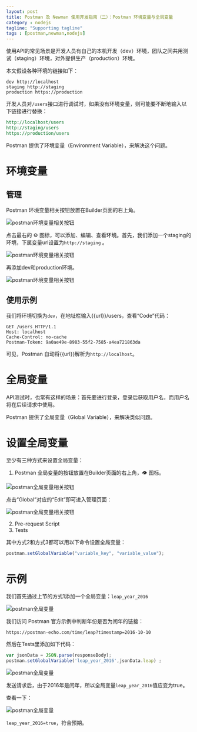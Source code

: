 ```yaml
---
layout: post
title: Postman 及 Newman 使用开发指南（二）：Postman 环境变量与全局变量
category : nodejs
tagline: "Supporting tagline"
tags : [postman,newman,nodejs]
---
```


使用API的常见场景是开发人员有自己的本机开发（dev）环境，团队之间共用测试（staging）环境，对外提供生产（production）环境。

本文假设各种环境的链接如下：

```
dev http://localhost
staging http://staging
production https://production
```

开发人员对`/users`接口进行调试时，如果没有环境变量，则可能要不断地输入以下链接进行替换：

```reStructuredText
http://localhost/users
http://staging/users
https://production/users
```

Postman 提供了环境变量（Environment Variable），来解决这个问题。

# 环境变量

## 管理

Postman 环境变量相关按钮放置在Builder页面的右上角。

![postman环境变量相关按钮](/images/2017/postman_env.jpeg)

点击最右的 ⚙️ 图标，可以添加、编辑、查看环境。首先，我们添加一个staging的环境，下属变量url设置为`http://staging` 。

![postman环境变量相关按钮](/images/2017/postman_add_env.jpeg)

再添加dev和production环境。

![postman环境变量相关按钮](/images/2017/postman_env_lists.jpeg)



## 使用示例

我们将环境切换为`dev`，在地址栏输入\{\{url\}\}/users，查看“Code”代码：

```
GET /users HTTP/1.1
Host: localhost
Cache-Control: no-cache
Postman-Token: 9a0ae49e-8983-55f2-7585-a4ea721863da
```

可见，Postman 自动将\{\{url\}}解析为`http://localhost`。



# 全局变量

API测试时，也常有这样的场景：首先要进行登录，登录后获取用户名，而用户名将在后续请求中使用。

Postman 提供了全局变量（Global Variable），来解决类似问题。

# 设置全局变量

至少有三种方式来设置全局变量：

1. Postman 全局变量的按钮放置在Builder页面的右上角，👁️ 图标。

![postman全局变量相关按钮](/images/2017/postman_var.jpeg)

点击“Global”对应的“Edit”即可进入管理页面：

![postman全局变量相关按钮](/images/2017/postman_set_var.jpeg)

2. Pre-request Script
3. Tests

其中方式2和方式3都可以用以下命令设置全局变量：

```javascript
postman.setGlobalVariable("variable_key", "variable_value");
```

# 示例

我们首先通过上节的方式1添加一个全局变量：`leap_year_2016`

![postman全局变量](/images/2017/postman_var_false.jpeg)

我们访问 Postman 官方示例中判断年份是否为闰年的链接：

```
https://postman-echo.com/time/leap?timestamp=2016-10-10
```

然后在Tests里添加如下代码：

```javascript
var jsonData = JSON.parse(responseBody);
postman.setGlobalVariable('leap_year_2016',jsonData.leap) ;
```

![postman全局变量](/images/2017/postman_var_leap.jpeg)

发送请求后，由于2016年是闰年，所以全局变量`leap_year_2016`值应变为true。

查看一下：

![postman全局变量](/images/2017/postman_var_true.jpeg)

`leap_year_2016=true`，符合预期。